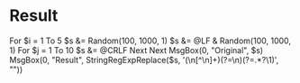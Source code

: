 # Result
For $i = 1 To 5     $s &amp;= Random(100, 1000, 1)     $s &amp;= @LF &amp; Random(100, 1000, 1)     For $j = 1 To 10         $s &amp;= @CRLF     Next Next  MsgBox(0, "Original", $s) MsgBox(0, "Result", StringRegExpReplace($s, '(\n[^\n]+)(?=\n)(?=.*?\1)', ""))
